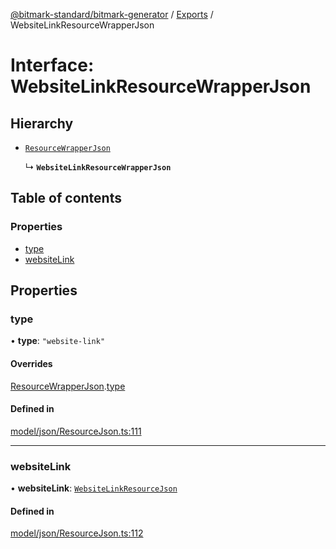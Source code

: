 [@bitmark-standard/bitmark-generator](../API.md) / [Exports](../modules.md) / WebsiteLinkResourceWrapperJson

# Interface: WebsiteLinkResourceWrapperJson

## Hierarchy

- [`ResourceWrapperJson`](ResourceWrapperJson.md)

  ↳ **`WebsiteLinkResourceWrapperJson`**

## Table of contents

### Properties

- [type](WebsiteLinkResourceWrapperJson.md#type)
- [websiteLink](WebsiteLinkResourceWrapperJson.md#websiteLink)

## Properties

### type

• **type**: ``"website-link"``

#### Overrides

[ResourceWrapperJson](ResourceWrapperJson.md).[type](ResourceWrapperJson.md#type)

#### Defined in

[model/json/ResourceJson.ts:111](https://github.com/getMoreBrain/bitmark-generator/blob/de39d9c/src/model/json/ResourceJson.ts#L111)

___

### websiteLink

• **websiteLink**: [`WebsiteLinkResourceJson`](WebsiteLinkResourceJson.md)

#### Defined in

[model/json/ResourceJson.ts:112](https://github.com/getMoreBrain/bitmark-generator/blob/de39d9c/src/model/json/ResourceJson.ts#L112)
